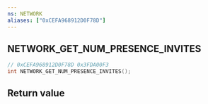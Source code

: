 ```yaml
---
ns: NETWORK
aliases: ["0xCEFA968912D0F78D"]
---
```

## NETWORK_GET_NUM_PRESENCE_INVITES

```c
// 0xCEFA968912D0F78D 0x3FDA00F3
int NETWORK_GET_NUM_PRESENCE_INVITES();
```


## Return value
